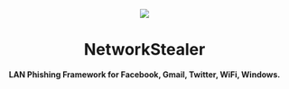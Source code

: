 <p align="center">
          <img src="https://www.upload.ee/image/9428938/nsicon.png">
</p>
<p>
          <h1 align="center">NetworkStealer</h1>
          <p align="center">
  <strong>LAN Phishing Framework for Facebook, Gmail, Twitter, WiFi, Windows.</strong>
          </p>
</p>
